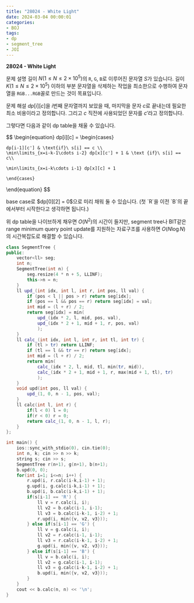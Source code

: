 ```yaml
---
title: "28024 - White Light"
date: 2024-03-04 00:00:01
categories:
- BOJ
tags:
- dp
- segment_tree
- JOI
---
```


**28024 - White Light**

문제 설명
길이 $N(1\leq N\leq2\times10^5)$의 `R`, `G`, `B`로 이루어진 문자열 $S$가 있습니다. 길이 $K(1\leq N\leq2\times 10^5)$ 이하의 부분 문자열을 삭제하는 작업을 최소한으로 수행하여 문자열을 `RGB...RGB`꼴로 만드는 것이 목표입니다.

문제 해설
$dp[i][c]$을 $i$번째 문자열까지 보았을 때, 마지막을 문자 $c$​​로 끝내는데 필요한 최소 비용이라고 정의합니다. 
그리고 $c$ 직전에 사용되었던 문자를 $c'$라고 정의합니다.

그렇다면 다음과 같이 dp table을 채울 수 있습니다. 

<div>

$$
\begin{equation}
	dp[i][c] = 
	\begin{cases}
	
	dp[i-1][c'] & \text{if}\ s[i] == c \\
	\min\limits_{x=i-k-1\cdots i-2} dp[x][c'] + 1 & \text {if}\ s[i] == c\\
	
	\min\limits_{x=i-k\cdots i-1} dp[x][c] + 1
	
	\end{cases}
\end{equation}
$$

</div>base case로 $dp[0][2] = 0$으로 미리 채워 둘 수 있습니다. (첫 `R`을 이전 `B`의 끝에서부터 시작한다고 생각하면 됩니다.)

위 dp table을 나이브하게 채우면 $O(N^2)$의 시간이 들지만, segment tree나 BIT같은 range minimum query point update를 지원하는 자료구조를 사용하면 $O(N\log N)$의 시간복잡도로 해결할 수 있습니다.

```cpp
class SegmentTree {
public:
    vector<ll> seg;
    int n;
    SegmentTree(int n) {
        seg.resize(4 * n + 5, LLINF);
        this->n = n;
    }
    ll upd_(int idx, int l, int r, int pos, ll val) {
        if (pos < l || pos > r) return seg[idx];
        if (pos == l && pos == r) return seg[idx] = val;
        int mid = (l + r) / 2;
        return seg[idx] = min(
            upd_(idx * 2, l, mid, pos, val),
            upd_(idx * 2 + 1, mid + 1, r, pos, val)
            );
    }
    ll calc_(int idx, int l, int r, int tl, int tr) {
        if (tl > tr) return LLINF;
        if (tl == l && tr == r) return seg[idx];
        int mid = (l + r) / 2;
        return min(
            calc_(idx * 2, l, mid, tl, min(tr, mid)),
            calc_(idx * 2 + 1, mid + 1, r, max(mid + 1, tl), tr)
            );
    }
    void upd(int pos, ll val) {
        upd_(1, 0, n - 1, pos, val);
    }
    ll calc(int l, int r) {
        if(l < 0) l = 0;
        if(r < 0) r = 0;
        return calc_(1, 0, n - 1, l, r);
    }
};

int main() {
    ios::sync_with_stdio(0), cin.tie(0);
    int n, k; cin >> n >> k;
    string s; cin >> s;
    SegmentTree r(n+1), g(n+1), b(n+1);
    b.upd(0, 0);
    for(int i=1; i<=n; i++) {
        r.upd(i, r.calc(i-k,i-1) + 1);
        g.upd(i, g.calc(i-k,i-1) + 1);
        b.upd(i, b.calc(i-k,i-1) + 1);
        if(s[i-1] == 'R') {
            ll v = r.calc(i, i);
            ll v2 = b.calc(i-1, i-1);
            ll v3 = b.calc(i-k-1, i-2) + 1;
            r.upd(i, min({v, v2, v3}));
        } else if(s[i-1] == 'G') {
            ll v = g.calc(i, i);
            ll v2 = r.calc(i-1, i-1);
            ll v3 = r.calc(i-k-1, i-2) + 1;
            g.upd(i, min({v, v2, v3}));
        } else if(s[i-1] == 'B') {
            ll v = b.calc(i, i);
            ll v2 = g.calc(i-1, i-1);
            ll v3 = g.calc(i-k-1, i-2) + 1;
            b.upd(i, min({v, v2, v3}));
        }
    }
    cout << b.calc(n, n) << '\n';
}
```

